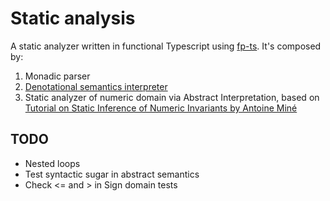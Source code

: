 # Static analysis

A static analyzer written in functional Typescript using [fp-ts](https://github.com/gcanti/fp-ts). It's composed by:

1. Monadic parser
2. [Denotational semantics interpreter](https://en.wikipedia.org/wiki/Denotational_semantics)
3. Static analyzer of numeric domain via Abstract Interpretation, based on [Tutorial on Static Inference of Numeric Invariants by Antoine Miné](https://hal.sorbonne-universite.fr/hal-01657536/document)

## TODO

- Nested loops
- Test syntactic sugar in abstract semantics
- Check <= and > in Sign domain tests
